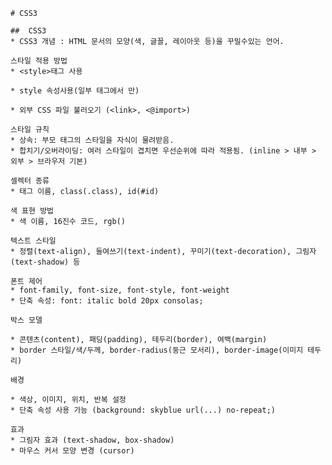 	# CSS3

	##	CSS3
	* CSS3 개념 : HTML 문서의 모양(색, 글꼴, 레이아웃 등)을 꾸밀수있는 언어.

	스타일 적용 방법 
	* <style>태그 사용
	
	* style 속성사용(일부 태그에서 만)
	
	* 외부 CSS 파일 불러오기 (<link>, <@import>)

	스타일 규칙
	* 상속: 부모 태그의 스타일을 자식이 물려받음.
	* 합치기/오버라이딩: 여러 스타일이 겹치면 우선순위에 따라 적용됨. (inline > 내부 > 외부 > 브라우저 기본)

	셀렉터 종류
	* 태그 이름, class(.class), id(#id)

	색 표현 방법
	* 색 이름, 16진수 코드, rgb()

	텍스트 스타일
	* 정렬(text-align), 들여쓰기(text-indent), 꾸미기(text-decoration), 그림자(text-shadow) 등

	폰트 제어
	* font-family, font-size, font-style, font-weight
	* 단축 속성: font: italic bold 20px consolas;

	박스 모델

	* 콘텐츠(content), 패딩(padding), 테두리(border), 여백(margin)
	* border 스타일/색/두께, border-radius(둥근 모서리), border-image(이미지 테두리)

	배경

	* 색상, 이미지, 위치, 반복 설정
	* 단축 속성 사용 가능 (background: skyblue url(...) no-repeat;)

	효과
	* 그림자 효과 (text-shadow, box-shadow)
	* 마우스 커서 모양 변경 (cursor)